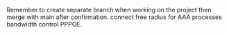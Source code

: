 Remember to create separate branch when working on the project then merge with main after confirmation.
connect free radius for AAA processes bandwidth control PPPOE.
